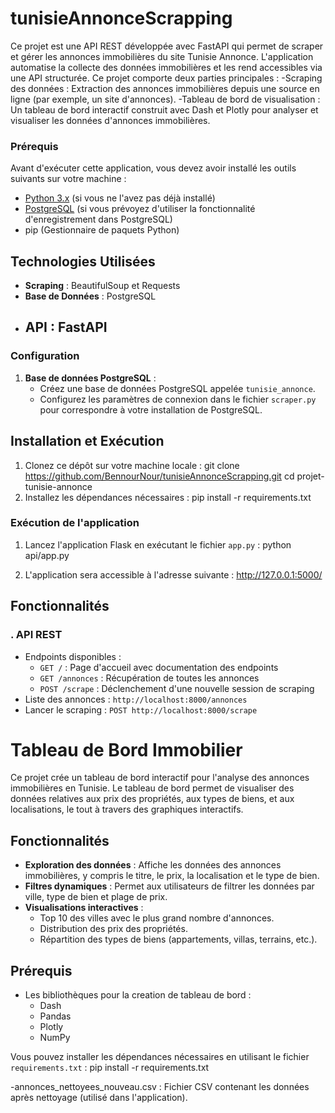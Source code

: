 # tunisieAnnonceScrapping
Ce projet est une API REST développée avec FastAPI qui permet de scraper et gérer les annonces immobilières du site Tunisie Annonce. L'application automatise la collecte des données immobilières et les rend accessibles via une API structurée.
Ce projet comporte deux parties principales :
-Scraping des données : Extraction des annonces immobilières depuis une source en ligne (par exemple, un site d'annonces).
-Tableau de bord de visualisation : Un tableau de bord interactif construit avec Dash et Plotly pour analyser et visualiser les données d'annonces immobilières.
### Prérequis
Avant d'exécuter cette application, vous devez avoir installé les outils suivants sur votre machine :
- [Python 3.x](https://www.python.org/downloads/) (si vous ne l'avez pas déjà installé)
- [PostgreSQL](https://www.postgresql.org/download/) (si vous prévoyez d'utiliser la fonctionnalité d'enregistrement dans PostgreSQL)
- pip (Gestionnaire de paquets Python)
## Technologies Utilisées

- **Scraping** : BeautifulSoup et Requests
- **Base de Données** : PostgreSQL
- **API** : FastAPI
  -
### Configuration

1. **Base de données PostgreSQL** :
   - Créez une base de données PostgreSQL appelée `tunisie_annonce`.
   - Configurez les paramètres de connexion dans le fichier `scraper.py` pour correspondre à votre installation de PostgreSQL.
   

## Installation et Exécution
1. Clonez ce dépôt sur votre machine locale :
    git clone https://github.com/BennourNour/tunisieAnnonceScrapping.git
    cd projet-tunisie-annonce
2. Installez les dépendances nécessaires :
    pip install -r requirements.txt
### Exécution de l'application

1. Lancez l'application Flask en exécutant le fichier `app.py` :
    python api/app.py

2. L'application sera accessible à l'adresse suivante :
    http://127.0.0.1:5000/

## Fonctionnalités
### . API REST
- Endpoints disponibles :
  - `GET /` : Page d'accueil avec documentation des endpoints
  - `GET /annonces` : Récupération de toutes les annonces
  - `POST /scrape` : Déclenchement d'une nouvelle session de scraping
 - Liste des annonces : `http://localhost:8000/annonces`
- Lancer le scraping : `POST http://localhost:8000/scrape`



# Tableau de Bord Immobilier

Ce projet crée un tableau de bord interactif pour l'analyse des annonces immobilières en Tunisie. Le tableau de bord permet de visualiser des données relatives aux prix des propriétés, aux types de biens, et aux localisations, le tout à travers des graphiques interactifs.

## Fonctionnalités

- **Exploration des données** : Affiche les données des annonces immobilières, y compris le titre, le prix, la localisation et le type de bien.
- **Filtres dynamiques** : Permet aux utilisateurs de filtrer les données par ville, type de bien et plage de prix.
- **Visualisations interactives** :
    - Top 10 des villes avec le plus grand nombre d'annonces.
    - Distribution des prix des propriétés.
    - Répartition des types de biens (appartements, villas, terrains, etc.).

## Prérequis
- Les bibliothèques pour la creation de tableau de bord  :
    - Dash
    - Pandas
    - Plotly
    - NumPy

Vous pouvez installer les dépendances nécessaires en utilisant le fichier `requirements.txt` :
pip install -r requirements.txt

-annonces_nettoyees_nouveau.csv : Fichier CSV contenant les données après nettoyage (utilisé dans l'application).
